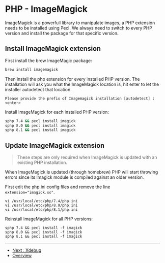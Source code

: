 # PHP - ImageMagick

ImageMagick is a powerfull library to manipulate images, a PHP extension needs
to be installed using Pecl. We always need to switch to every PHP
version and install the package for that specific version.

## Install ImageMagick extension

First install the brew ImageMagic package:

```bash
brew install imagemagick
```

Then install the php extension for every installed PHP version.
The installation will ask you what the ImageMagick location is, hit enter to let
the installer autodetect that location.

```
Please provide the prefix of Imagemagick installation [autodetect] : <enter>
```

Install ImageMagick for each installed PHP version:

```bash
sphp 7.4 && pecl install imagick
sphp 8.0 && pecl install imagick
sphp 8.1 && pecl install imagick
```

## Update ImageMagick extension

> These steps are only required when ImageMagick is updated with an existing PHP
> installation.

When ImageMagick is updated (through homebrew) PHP will start throwing errors
since its Imagick module is compiled against an older version.

First edit the php.ini config files and remove the line
`extension="imagick.so"`.

```
vi /usr/local/etc/php/7.4/php.ini
vi /usr/local/etc/php/8.0/php.ini
vi /usr/local/etc/php/8.1/php.ini
```

Reinstall ImageMagick for all PHP versions:

```
sphp 7.4 && pecl install -f imagick
sphp 8.0 && pecl install -f imagick
sphp 8.1 && pecl install -f imagick
```

---

* [Next : Xdebug](PHP-Xdebug.md)
* [Overview](../README.md)
